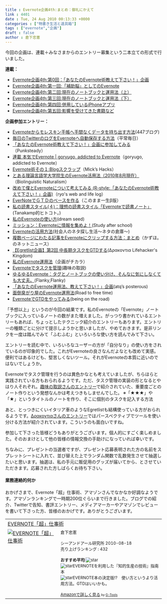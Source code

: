 ```yaml
---
title : Evernote企画4th:まとめ：御礼にかえて
link : 4401
date : Tue, 24 Aug 2010 00:13:33 +0000
categories : ["物書き生活と道具箱"]
tags : ["evernote","企画"]
draft : false
author : 倉下忠憲
---
```


今回の企画は、連載＋みなさまからのエントリー募集という二本立ての形式で行いました。

<strong>連載：</strong>
<ul>
	<li><a href="https://rashita.net/blog/?p=4346">Evernote企画4th:第0回：「あなたのEvernote術教えて下さい！」企画</a></li>
	<li><a href="https://rashita.net/blog/?p=4354">Evernote企画4th:第一回:「補助脳」としてのEvernote</a></li>
	<li><a href="https://rashita.net/blog/?p=4363">Evernote企画4th:第二回:現在のノートブックと運用法（上）</a></li>
	<li><a href="https://rashita.net/blog/?p=4375">Evernote企画4th:第三回:現在のノートブックと運用法（下）</a></li>
	<li><a href="https://rashita.net/blog/?p=4380">Evernote企画4th:第四回:併用しているiPhoneアプリ</a></li>
	<li><a href="https://rashita.net/blog/?p=4396">Evernote企画4th:第五回:影響を受けてきた書籍など</a></li>

</ul>

<strong>
企画参加エントリー：</strong>
<ul>
	<li><a href="http://www.447blog.com/2010/08/evernote.html?spref=tw">Evernoteからモレスキン手帳へ手間なくデータを持ち出す方法</a>(447ブログ)</li>
	<li><a href="http://shiko2.blogspot.com/2010/04/twitterevernote.html">毎日のTwitterのログをEvernoteへ自動保存する方法</a>（平常毎日）</li>
	<li><a href="http://punksteady.blogspot.com/2010/08/evernote_18.html">「あなたのEvernote術教えて下さい！」企画に参加してみる</a>（Punksteady）</li>
	<li><a href="http://goryugo.com/myevernote/">連載 本気でEvernote | goryugo, addicted to Evernote</a>（goryugo, addicted to Evernote）</li>
	<li><a href="http://d.hatena.ne.jp/mick_kamihara/20100817/1282054478">Evernote術その１:Blogスクラップ</a>（Mick’s Hacks）</li>
	<li><a href="http://biolinguist.blogspot.com/2010/08/evernote20108.html?utm_source=twitterfeed&amp;utm_medium=twitter">とある理論言語学大学院生のEvernote活用法（2010年8月現在）</a>（Biolinguistic Naturalism）</li>
	<li><a href="http://ryosblog.net/5237">改めて僕とEvernoteについて考えてみる (R-style:「あなたのEvernote術教えて下さい！」企画)</a>（ryo's web and life log）</li>
	<li><a href="http://www.gtdfun.com/archives/549">EverNoteでＧＴＤのベースを作る</a>（このまま一生β版）</li>
	<li><a href="http://tanakamp.net/blog/cat6/evernote.html">私の読書スタイル(４)：理想の読書スタイル「Evernoteで読書ノート」</a>(Tanakamp的ヒトコト。)</li>
	<li><a href="http://www.dream-seed.com/weblog/archives/2010/08/%e7%a7%81%e3%81%aeevernote%e3%81%ae%e4%bd%bf%e3%81%84%e6%96%b9/">私のEvernoteの使い方</a>(dream seed)</li>
<li><a href="http://mayuwata.com/wataruo/2010/08/20/%E3%83%9F%E3%83%83%E3%82%B7%E3%83%A7%E3%83%B3%EF%BC%9Aevernote%E3%81%AB%E6%83%85%E5%A0%B1%E3%82%92%E9%9B%86%E3%82%81%E3%82%88%EF%BC%81/">ミッション：Evernoteに情報を集めよ！</a>(Study after school)</li>
<li><a href="http://blog.goo.ne.jp/mei3gui4/e/25f063bedcefbc1b3f99657024a7db89">Evernoteの活用方法</a>(社会人のネタ探し生活～ネタの倉庫～)</li>
	<li><a href="http://kazstar.txt-nifty.com/dialy/2010/08/evernote-d84b.html">複数ページにわたる記事をEvernoteにクリップする方法：まとめ</a>（かずほ。のネットニュース）</li>
	<li><a href="http://drakontia.blog16.fc2.com/blog-entry-224.html">【Egretlist企画】第2回 中長期タスクをGTDする</a>(Δρακοντια
Lifehacker's Kingdom)</li>
	<li><a href="http://kiwi.hiho.jp/kikaku/?p=24">私のEvernote運用法</a>（企画がチカラ）</li>
	<li><a href="http://madogiworker.blogspot.com/2010/08/evernote.html">Evernoteでタスクを管理</a>(趣味の取説)</li>
	<li><a href="http://kenken610.cocolog-nifty.com/blog/2010/08/evernote-e28f.html">ゆるゆるEvernote：タグとノートブックの使い分け、そんなに気にしなくても大丈夫。</a>(Flanky,Flanky)</li>
	<li><a href="http://atq.posterous.com/evernote-0">「あなたのEvernote運用法、教えて下さい！」企画</a>(atq’s posterous)</li>
	<li><a href="http://blog.livedoor.jp/te_k81-rtft/archives/1290098.html">面倒臭がり屋のEvernote運用法</a>(Road to free time)</li>
	<li><a href="http://nishiha.wordpress.com/2010/08/22/evernote%e3%81%a7gtd%e3%82%92%e3%82%84%e3%81%a3%e3%81%a6%e3%81%bf%e3%82%8b/">EvernoteでGTDをやってみる</a>(being on the road)</li>




</ul>


「予想以上」というのが今回の結果です。私のEvernoteの「Evernote」ノートブックに入っているノートの数がまた増えました。がっつり書かれているエントリーもあれば、ちょっとしたテクニック紹介のエントリーもあります。エントリーの種類ごとに分けて提示しようかと思いましたが、やめておきます。是非リンクを一度は踏んでみて「ふむふむ」といろいろな使い方を読んでみて下さい。

エントリーを読む中で、いろいろなユーザーの方が「自分なり」の使い方をされているのが印象的でした。これがEvernoteの良さなんだよなとも改めて実感。便利ではあるけども、堅苦しくないツール。それがEvernoteの本質に近いのではないでしょうか。

Evernoteでタスク管理を行うのは異色かなとも考えていましたが、ちらほらと実践されている方もおられるようです。ただ、タスク管理の実装の形となるとやはり人それぞれ。<a href="http://madogiworker.blogspot.com/2010/08/evernote.html">趣味の取説さんのエントリー</a>で紹介されていた、重要度ごとのノート作りという発想なんかは考えつきもしませんでした。
※「★★★」や「★」というタイトルのノートを作り、そこに個別のタスクを記入する方法

あと、とっつきにくいイタリア車のようなEgretlistも結構使っている方がおられるようです。<a href="http://drakontia.blog16.fc2.com/blog-entry-224.html">Δρακοντιαさんのエントリー</a>ではパースペクティブでツールを使い分ける方法が紹介されています。こういうのも面白いですね。

参加して下さった皆様どうもありがとうございます。個人的にすごく楽しめました。そのおまけとして他の皆様の情報交換の手助けになっていれば幸いです。

ちなみに、プレゼントの当選者ですが、プレゼント応募表明された方の名前をスプレットシートに入れて、並び替えた上でランダム関数で乱数発生させて抽選したいと思います。抽選は、私の手元に販促用のグッズが届いてから、とさせていただきます。応募された方しばらくお待ち下さい。

<h4>業務連絡的何か</h4>
おかげさまで、Evernote「超」仕事術、アマゾンさんでなかなか好調なようです。アマゾンランキングで一時期200位ぐらいまで行きました。ブログでの紹介、Twitterで告知、書評エントリー、メディアマーカーやアマゾンでレビューを書いて下さった方、皆様のおかげです。ありがとうございます。

<table  border="0" cellpadding="5"><tr><td colspan="2"><a href="http://www.amazon.co.jp/EVERNOTE%E3%80%8C%E8%B6%85%E3%80%8D%E4%BB%95%E4%BA%8B%E8%A1%93-%E5%80%89%E4%B8%8B%E5%BF%A0%E6%86%B2/dp/4863540728%3FSubscriptionId%3D15SMZCTB9V8NGR2TW082%26tag%3Drashita1000-22%26linkCode%3Dxm2%26camp%3D2025%26creative%3D165953%26creativeASIN%3D4863540728" target="_top">EVERNOTE「超」仕事術</a><img src="http://www.assoc-amazon.jp/e/ir?t=rashita1000-22&l=ur2&o=9" width="1" height="1" style="border: none;" alt="" /></td></tr><tr><td valign="top"><a href="http://www.amazon.co.jp/EVERNOTE%E3%80%8C%E8%B6%85%E3%80%8D%E4%BB%95%E4%BA%8B%E8%A1%93-%E5%80%89%E4%B8%8B%E5%BF%A0%E6%86%B2/dp/4863540728%3FSubscriptionId%3D15SMZCTB9V8NGR2TW082%26tag%3Drashita1000-22%26linkCode%3Dxm2%26camp%3D2025%26creative%3D165953%26creativeASIN%3D4863540728" target="_top"><img src="http://ecx.images-amazon.com/images/I/51-IHbnrxYL._SL160_.jpg" border="0" alt="EVERNOTE「超」仕事術" /></a></td><td valign="top"><font size="-1">倉下忠憲 <br /><br />シーアンドアール研究所  2010-08-18<br />売り上げランキング : 432<br /><br /><strong>おすすめ平均  </strong><img src="http://g-images.amazon.com/images/G/01/detail/stars-5-0.gif" alt="star" /><br /><img src="http://g-images.amazon.com/images/G/01/detail/stars-5-0.gif" alt="star" />EVERNOTEを利用した『知的生産の技術』指南本<br /><img src="http://g-images.amazon.com/images/G/01/detail/stars-5-0.gif" alt="star" />EVERNOTE本の決定版!?　使い方というより活用方法。GTDはいいかも。<br /><br /><a href="http://www.amazon.co.jp/EVERNOTE%E3%80%8C%E8%B6%85%E3%80%8D%E4%BB%95%E4%BA%8B%E8%A1%93-%E5%80%89%E4%B8%8B%E5%BF%A0%E6%86%B2/dp/4863540728%3FSubscriptionId%3D15SMZCTB9V8NGR2TW082%26tag%3Drashita1000-22%26linkCode%3Dxm2%26camp%3D2025%26creative%3D165953%26creativeASIN%3D4863540728" target="_top">Amazonで詳しく見る</a></font><font size="-2"> by <a href="http://www.goodpic.com/mt/aws/index.html" >G-Tools</a></font></td></tr></table>
